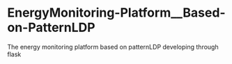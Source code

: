# EnergyMonitoring-Platform__Based-on-PatternLDP
The energy monitoring platform based on patternLDP developing through flask 
